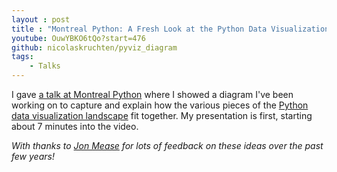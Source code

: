 ```yaml
---
layout : post
title : "Montreal Python: A Fresh Look at the Python Data Visualization Landscape"
youtube: OuwYBKO6tQo?start=476
github: nicolaskruchten/pyviz_diagram
tags:
    - Talks
---
```


I gave [a talk at Montreal Python](https://www.meetup.com/Montreal-Python/events/282404834/) where I showed a diagram I've been working on to capture and explain how the various pieces of the [Python data visualization landscape](https://pyviz.org/) fit together. My presentation is first, starting about 7 minutes into the video.

<!-- more -->

*With thanks to [Jon Mease](https://jonmmease.dev/) for lots of feedback on these ideas over the past few years!*
